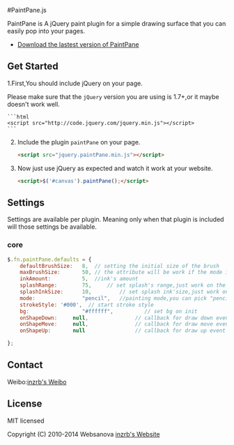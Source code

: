 #PaintPane.js



PaintPane is A jQuery paint plugin for a simple drawing surface that you can easily pop into your pages.

* [Download the lastest version of PaintPane](https://github.com/inzrb/PaintPane)

Get Started
-----------

1.First,You should include jQuery  on your page.
   
   Please make sure that the `jQuery`  version you are using is 1.7+,or it maybe doesn't work well.

    ```html
    <script src="http://code.jquery.com/jquery.min.js"></script>
    ```

2. Include the plugin `paintPane` on your page.

    ```html
    <script src="jquery.paintPane.min.js"></script>
    ```

3.  Now just use jQuery as expected and watch it work at your website.    

    ```html
    <script>$('#canvas').paintPane();</script>
    ```


## Settings

Settings are available per plugin.  Meaning only when that plugin is included will those settings be available.

### core

```js
$.fn.paintPane.defaults = {
	defaultBrushSize:	8,	// setting the initial size of the brush
	maxBrushSize:	 	50,	// the attribute will be work if the mode isset "crayon" or "ink"
	inkAmount:			5,	//ink's amount 
	splashRange:		75,		// set splash's range,just work on the mode "ink"
	splashInkSize: 		10, 		// set splash ink'size,just work on the mode "ink"
	mode:				"pencil",	//painting mode,you can pick "pencil","crayon","ink"
	strokeStyle: '#000',  // start stroke style
	bg:              	"#ffffff",          // set bg on init
	onShapeDown:     null,               // callback for draw down event
	onShapeMove:     null,               // callback for draw move event
	onShapeUp:       null                // callback for draw up event

};
```



## Contact

Weibo:[inzrb's Weibo](http://weibo.com/inzrb)



## License

MIT licensed

Copyright (C) 2010-2014 Websanova [inzrb's Website](http://www.dfabl.com) 
